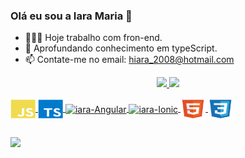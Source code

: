 ### Olá eu sou a Iara Maria 👋

- 👩🏽‍💻 Hoje trabalho com fron-end. 
- 📘 Aprofundando conhecimento em typeScript.
- 📫 Contate-me no email: hiara_2008@hotmail.com

<div align="center">
  <a href="https://github.com/iarawatson2">
<img height="180em" src="https://github-readme-stats.vercel.app/api?username=iarawatson2&show_icons=true&theme=dracula&include_all_commits=true&count_private=true"/>
  <img height="180em" src="https://github-readme-stats.vercel.app/api/top-langs/?username=iarawatson2&layout=compact&langs_count=7&theme=dracula"/>
</div>
  <div style="display: inline_block"><br>
  <img align="center" alt="iara-Js" height="30" width="40" src="https://raw.githubusercontent.com/devicons/devicon/master/icons/javascript/javascript-plain.svg">
  <img align="center" alt="iara-Ts" height="30" width="40" src="https://raw.githubusercontent.com/devicons/devicon/master/icons/typescript/typescript-plain.svg">
  <img align="center" alt="iara-Angular" height="30" width="40" src="https://cdn.jsdelivr.net/gh/devicons/devicon/icons/angularjs/angularjs-original.svg">
  <img align="center" alt="iara-Ionic" height="30" width="40" src="https://cdn.jsdelivr.net/gh/devicons/devicon/icons/ionic/ionic-original.svg" />
  <img align="center" alt="iara-HTML" height="30" width="40" src="https://raw.githubusercontent.com/devicons/devicon/master/icons/html5/html5-original.svg">
  <img align="center" alt="iara-CSS" height="30" width="40" src="https://raw.githubusercontent.com/devicons/devicon/master/icons/css3/css3-original.svg">
</div>
  
 ##
 
<div> 
  <a href="https://www.linkedin.com/in/iara-m-4240911a2/https://www.linkedin.com/in/iara-m-4240911a2/" target="_blank"><img src="https://img.shields.io/badge/-LinkedIn-%230077B5?style=for-the-badge&logo=linkedin&logoColor=white" target="_blank"></a> 
</div>
